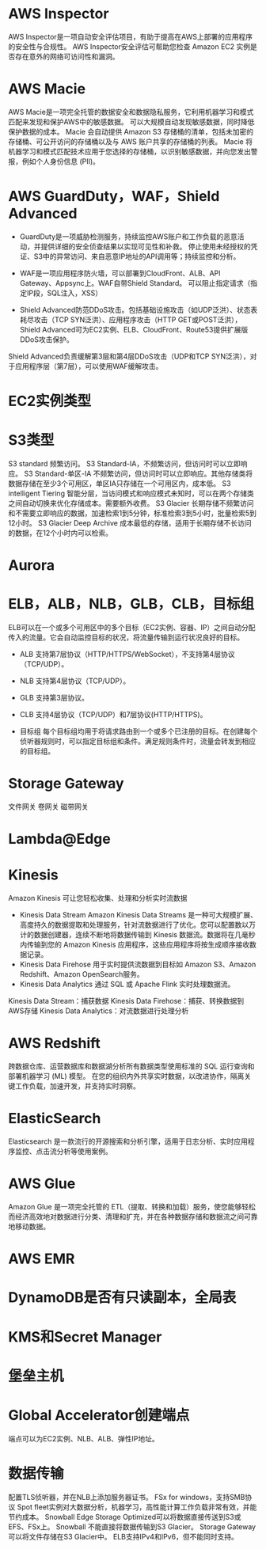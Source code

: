 # AWS Inspector
AWS Inspector是一项自动安全评估项目，有助于提高在AWS上部署的应用程序的安全性与合规性。
AWS Inspector安全评估可帮助您检查 Amazon EC2 实例是否存在意外的网络可访问性和漏洞。

# AWS Macie
AWS Macie是一项完全托管的数据安全和数据隐私服务，它利用机器学习和模式匹配来发现和保护AWS中的敏感数据。
可以大规模自动发现敏感数据，同时降低保护数据的成本。
Macie 会自动提供 Amazon S3 存储桶的清单，包括未加密的存储桶、可公开访问的存储桶以及与 AWS 账户共享的存储桶的列表。
Macie 将机器学习和模式匹配技术应用于您选择的存储桶，以识别敏感数据，并向您发出警报，例如个人身份信息 (PII)。

# AWS GuardDuty，WAF，Shield Advanced
* GuardDuty是一项威胁检测服务，持续监控AWS账户和工作负载的恶意活动，并提供详细的安全侦查结果以实现可见性和补救。
  停止使用未经授权的凭证、S3中的异常访问、来自恶意IP地址的API调用等；持续监控和分析。

* WAF是一项应用程序防火墙，可以部署到CloudFront、ALB、API Gateway、Appsync上。WAF自带Shield Standard。
  可以阻止指定请求（指定IP段，SQL注入，XSS）

* Shield Advanced防范DDoS攻击。包括基础设施攻击（如UDP泛洪）、状态表耗尽攻击（TCP SYN泛洪）、应用程序攻击（HTTP GET或POST泛洪），Shield Advanced可为EC2实例、ELB、CloudFront、Route53提供扩展版DDoS攻击保护。

Shield Advanced负责缓解第3层和第4层DDoS攻击（UDP和TCP SYN泛洪），对于应用程序层（第7层），可以使用WAF缓解攻击。

# EC2实例类型

# S3类型
S3 standard 频繁访问。
S3 Standard-IA，不频繁访问，但访问时可以立即响应。
S3 Standard-单区-IA 不频繁访问，但访问时可以立即响应。其他存储类将数据存储在至少3个可用区，单区IA只存储在一个可用区内，成本低。
S3 intelligent Tiering 智能分层，当访问模式和响应模式未知时，可以在两个存储类之间自动切换来优化存储成本。需要额外收费。
S3 Glacier 长期存储不频繁访问和不需要立即响应的数据，加速检索1到5分钟，标准检索3到5小时，批量检索5到12小时。
S3 Glacier Deep Archive 成本最低的存储，适用于长期存储不长访问的数据，在12个小时内可以检索。

# Aurora

# ELB，ALB，NLB，GLB，CLB，目标组
ELB可以在一个或多个可用区中的多个目标（EC2实例、容器、IP）之间自动分配传入的流量。它会自动监控目标的状况，将流量传输到运行状况良好的目标。

* ALB
    支持第7层协议（HTTP/HTTPS/WebSocket），不支持第4层协议（TCP/UDP）。
* NLB
    支持第4层协议（TCP/UDP）。
* GLB
    支持第3层协议。
* CLB
    支持4层协议（TCP/UDP）和7层协议(HTTP/HTTPS)。

* 目标组
每个目标组均用于将请求路由到一个或多个已注册的目标。在创建每个侦听器规则时，可以指定目标组和条件。满足规则条件时，流量会转发到相应的目标组。

# Storage Gateway
文件网关
卷网关
磁带网关

# Lambda@Edge

# Kinesis
Amazon Kinesis 可让您轻松收集、处理和分析实时流数据
* Kinesis Data Stream
    Amazon Kinesis Data Streams 是一种可大规模扩展、高度持久的数据提取和处理服务，针对流数据进行了优化。您可以配置数以万计的数据创建器，连续不断地将数据传输到 Kinesis 数据流。数据将在几毫秒内传输到您的 Amazon Kinesis 应用程序，这些应用程序将按生成顺序接收数据记录。
* Kinesis Data Firehose
    用于实时提供流数据到目标如 Amazon S3、Amazon Redshift、Amazon OpenSearch服务。
* Kinesis Data Analytics
    通过 SQL 或 Apache Flink 实时处理数据流。

Kinesis Data Stream：捕获数据
Kinesis Data Firehose：捕获、转换数据到AWS存储
Kinesis Data Analytics：对流数据进行处理分析

# AWS Redshift
跨数据仓库、运营数据库和数据湖分析所有数据类型使用标准的 SQL 运行查询和部署机器学习 (ML) 模型。
在您的组织内外共享实时数据，以改进协作，隔离关键工作负载，加速开发，并支持实时洞察。

# ElasticSearch
Elasticsearch 是一款流行的开源搜索和分析引擎，适用于日志分析、实时应用程序监控、点击流分析等使用案例。

# AWS Glue
Amazon Glue 是一项完全托管的 ETL（提取、转换和加载）服务，使您能够轻松而经济高效地对数据进行分类、清理和扩充，并在各种数据存储和数据流之间可靠地移动数据。


# AWS EMR

# DynamoDB是否有只读副本，全局表

# KMS和Secret Manager

# 堡垒主机

# Global Accelerator创建端点
端点可以为EC2实例、NLB、ALB、弹性IP地址。

# 数据传输


配置TLS侦听器，并在NLB上添加服务器证书。
FSx for windows，支持SMB协议
Spot fleet实例对大数据分析，机器学习，高性能计算工作负载非常有效，并能节约成本。
Snowball Edge Storage Optimized可以将数据直接传送到S3或EFS、FSx上。
Snowball 不能直接将数据传输到S3 Glacier。
Storage Gateway 可以将文件存储在S3 Glacier中。
ELB支持IPv4和IPv6，但不能同时支持。